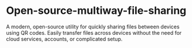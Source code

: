 # Open-source-multiway-file-sharing
A modern, open-source utility for quickly sharing files between devices using QR codes. Easily transfer files across devices without the need for cloud services, accounts, or complicated setup.
